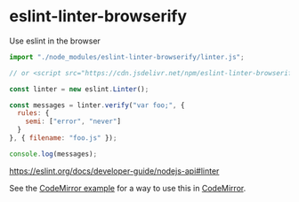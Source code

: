 # eslint-linter-browserify
Use eslint in the browser

```js
import "./node_modules/eslint-linter-browserify/linter.js";

// or <script src="https://cdn.jsdelivr.net/npm/eslint-linter-browserify/linter.min.js"></script>

const linter = new eslint.Linter();

const messages = linter.verify("var foo;", {
  rules: {
    semi: ["error", "never"]
  }
}, { filename: "foo.js" });

console.log(messages);
```

https://eslint.org/docs/developer-guide/nodejs-api#linter

See the [CodeMirror example](./example) for a way to use this in [CodeMirror](https://codemirror.net).
